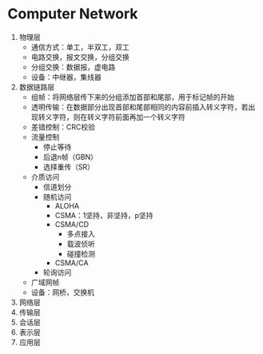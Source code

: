 # Computer Network

1. 物理层
	* 通信方式：单工，半双工，双工
	* 电路交换，报文交换，分组交换
	* 分组交换：数据报，虚电路
	* 设备：中继器，集线器 
2. 数据链路层
	* 组帧：将网络层传下来的分组添加首部和尾部，用于标记帧的开始
	* 透明传输：在数据部分出现首部和尾部相同的内容前插入转义字符，若出现转义字符，则在转义字符前面再加一个转义字符
	* 差错控制：CRC校验
	* 流量控制
		* 停止等待
		* 后退n帧（GBN）
		* 选择重传（SR）
	* 介质访问
		* 信道划分
		* 随机访问
			* ALOHA
			* CSMA：1坚持，非坚持，p坚持
			* CSMA/CD
				* 多点接入
				* 载波侦听
				* 碰撞检测
			* CSMA/CA
		* 轮询访问
	* 广域网帧
	* 设备：网桥，交换机
3. 网络层
4. 传输层
5. 会话层
6. 表示层
7. 应用层


